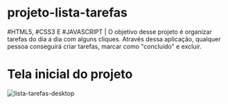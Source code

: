 # projeto-lista-tarefas
 #HTML5, #CSS3 E #JAVASCRIPT  |  O objetivo desse projeto é organizar tarefas do dia a dia com alguns cliques. Através dessa aplicação, qualquer pessoa conseguirá criar tarefas, marcar como "concluído" e excluir. 

<div>
 <h1><strong>Tela inicial do projeto</strong></h1>
</div>

![lista-tarefas-desktop](https://user-images.githubusercontent.com/80265794/186670946-eeebb40f-cbce-4668-9833-24e2949fa138.png)
